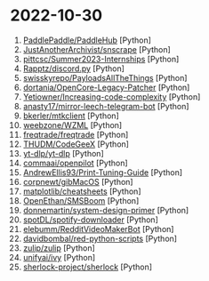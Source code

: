 # 2022-10-30

1. [PaddlePaddle/PaddleHub](https://github.com/PaddlePaddle/PaddleHub "Awesome pre-trained models toolkit based on PaddlePaddle. (400+ models including Image, Text, Audio, Video and Cross-Modal with Easy Inference & Serving)") [Python]
2. [JustAnotherArchivist/snscrape](https://github.com/JustAnotherArchivist/snscrape "A social networking service scraper in Python") [Python]
3. [pittcsc/Summer2023-Internships](https://github.com/pittcsc/Summer2023-Internships "Collection of Summer 2023 tech internships!") [Python]
4. [Rapptz/discord.py](https://github.com/Rapptz/discord.py "An API wrapper for Discord written in Python.") [Python]
5. [swisskyrepo/PayloadsAllTheThings](https://github.com/swisskyrepo/PayloadsAllTheThings "A list of useful payloads and bypass for Web Application Security and Pentest/CTF") [Python]
6. [dortania/OpenCore-Legacy-Patcher](https://github.com/dortania/OpenCore-Legacy-Patcher "Experience macOS just like before") [Python]
7. [Yetiowner/Increasing-code-complexity](https://github.com/Yetiowner/Increasing-code-complexity "Every day, I commit a new and more complicated version of some simple code.") [Python]
8. [anasty17/mirror-leech-telegram-bot](https://github.com/anasty17/mirror-leech-telegram-bot "Official Repository: Telegram bot which can download torrents, mega, google drive, telegram file and direct links + all yt-dlp supported sites, then upload them to google drive or telegram cloud. This bot supports more features like zip or extract before upload, seed after upload using qBittorrent or aria2c and many more, read features below.") [Python]
9. [bkerler/mtkclient](https://github.com/bkerler/mtkclient "MTK reverse engineering and flash tool") [Python]
10. [weebzone/WZML](https://github.com/weebzone/WZML "A Powerful Pyrogram Based Telegram Mirror Leech Bot Modded by Codewithweeb to directly Mirror to Google Drive or Leech to Telegram, with Multi Direct Links Support for Enhanced Mirroring & Leeching") [Python]
11. [freqtrade/freqtrade](https://github.com/freqtrade/freqtrade "Free, open source crypto trading bot") [Python]
12. [THUDM/CodeGeeX](https://github.com/THUDM/CodeGeeX "CodeGeeX: An Open Multilingual Code Generation Model") [Python]
13. [yt-dlp/yt-dlp](https://github.com/yt-dlp/yt-dlp "A youtube-dl fork with additional features and fixes") [Python]
14. [commaai/openpilot](https://github.com/commaai/openpilot "openpilot is an open source driver assistance system. openpilot performs the functions of Automated Lane Centering and Adaptive Cruise Control for over 200 supported car makes and models.") [Python]
15. [AndrewEllis93/Print-Tuning-Guide](https://github.com/AndrewEllis93/Print-Tuning-Guide "") [Python]
16. [corpnewt/gibMacOS](https://github.com/corpnewt/gibMacOS "Py2/py3 script that can download macOS components direct from Apple") [Python]
17. [matplotlib/cheatsheets](https://github.com/matplotlib/cheatsheets "Official Matplotlib cheat sheets") [Python]
18. [OpenEthan/SMSBoom](https://github.com/OpenEthan/SMSBoom "短信轰炸/短信测压/ | 一个健壮免费的python短信轰炸程序，专门炸坏蛋蛋，百万接口，多线程全自动添加有效接口，支持异步协程百万并发，全免费的短信轰炸工具！！hongkonger开发全网首发！！") [Python]
19. [donnemartin/system-design-primer](https://github.com/donnemartin/system-design-primer "Learn how to design large-scale systems. Prep for the system design interview. Includes Anki flashcards.") [Python]
20. [spotDL/spotify-downloader](https://github.com/spotDL/spotify-downloader "Download your Spotify playlists and songs along with album art and metadata (from YouTube if a match is found).") [Python]
21. [elebumm/RedditVideoMakerBot](https://github.com/elebumm/RedditVideoMakerBot "Create Reddit Videos with just✨ one command ✨") [Python]
22. [davidbombal/red-python-scripts](https://github.com/davidbombal/red-python-scripts "") [Python]
23. [zulip/zulip](https://github.com/zulip/zulip "Zulip server and web app—powerful open source team chat") [Python]
24. [unifyai/ivy](https://github.com/unifyai/ivy "The Unified Machine Learning Framework") [Python]
25. [sherlock-project/sherlock](https://github.com/sherlock-project/sherlock "🔎 Hunt down social media accounts by username across social networks") [Python]
